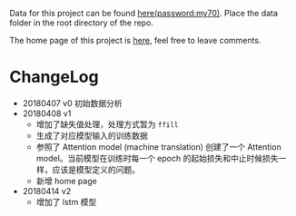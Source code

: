 Data for this project can be found [here(password:my70)](https://pan.baidu.com/s/15q48jFovG4-s3y_lzeea5Q). Place the data folder in the root directory of the repo.

The home page of this project is [here](https://www.notion.so/tianxingye/KDD-Cup-2018-eba62397b4b5403297826b928f3fe42c), feel free to leave comments.

# ChangeLog

- 20180407 v0 初始数据分析
- 20180408 v1
  - 增加了缺失值处理，处理方式暂为 `ffill`
  - 生成了对应模型输入的训练数据
  - 参照了 Attention model (machine translation) 创建了一个 Attention model。当前模型在训练时每一个 epoch 的起始损失和中止时候损失一样，应该是模型定义的问题。
  - 新增 home page
- 20180414 v2 
  - 增加了 lstm 模型